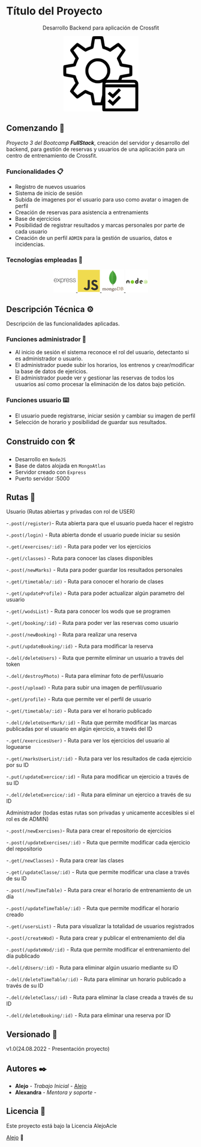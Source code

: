 # Título del Proyecto

<p align="center" fontweight="bold">Desarrollo Backend para aplicación de Crossfit</p>
<p align="center">
    <img src = "https://github.com/AlejoAcle/Proyecto_3/blob/master/images/kisspng-computer-icons-download-5b28c0a0115797.803029611529397408071.png" widht="200px" height="200px">
</p>

## Comenzando 🚀

_Proyecto 3 del Bootcamp **FullStack**_, creación del servidor y desarrollo del backend, para gestión de reservas y usuarios de una aplicación para un centro de entrenamiento de Crossfit.


### Funcionalidades 📋

- Registro de nuevos usuarios
- Sistema de inicio de sesión
- Subida de imagenes por el usuario para uso como avatar o imagen de perfil
- Creación de reservas para asistencia a entrenamients
- Base de ejercicios
- Posibilidad de registrar resultados y marcas personales por parte de cada usuario
- Creación de un perfil `ADMIN` para la gestión de usuarios, datos e incidencias.


### Tecnologías empleadas 🔧


<p align="center"> <a href="https://expressjs.com" target="_blank" rel="noreferrer"> <img src="https://raw.githubusercontent.com/devicons/devicon/master/icons/express/express-original-wordmark.svg" alt="express" width="60" height="60"/> </a> <a href="https://developer.mozilla.org/en-US/docs/Web/JavaScript" target="_blank" rel="noreferrer"> <img src="https://raw.githubusercontent.com/devicons/devicon/master/icons/javascript/javascript-original.svg" alt="javascript" width="60" height="60"/> </a> <a href="https://www.mongodb.com/" target="_blank" rel="noreferrer"> <img src="https://raw.githubusercontent.com/devicons/devicon/master/icons/mongodb/mongodb-original-wordmark.svg" alt="mongodb" width="60" height="60"/> </a> <a href="https://nodejs.org" target="_blank" rel="noreferrer"> <img src="https://raw.githubusercontent.com/devicons/devicon/master/icons/nodejs/nodejs-original-wordmark.svg" alt="nodejs" width="60" height="60"/> </a> </p>




## Descripción Técnica ⚙️

Descripción de las funcionalidades aplicadas.

### Funciones administrador 🔩

- Al inicio de sesión el sistema reconoce el rol del usuario, detectanto si es administrador o usuario.
- El administrador puede subir los horarios, los entrenos y crear/modificar la base de datos de ejericios.
- El administrador puede ver y gestionar las reservas de todos los usuarios así como procesar la eliminación de los datos bajo petición.


### Funciones usuario ⌨️

- El usuario puede registrarse, iniciar sesión y cambiar su imagen de perfil
- Selección de horario y posibilidad de guardar sus resultados.


## Construido con 🛠️

* Desarrollo en `NodeJS`
* Base de datos alojada en `MongoAtlas`
* Servidor creado con `Express`
* Puerto servidor :5000

## Rutas 🚅

Usuario (Rutas abiertas y privadas con rol de USER)

-`.post(/register)`- Ruta abierta para que el usuario pueda hacer el registro

-`.post(/login)` - Ruta abierta donde el usuario puede iniciar su sesión

-`.get(/exercises/:id)` - Ruta para poder ver los ejercicios

-`.get(/classes)` - Ruta para conocer las clases disponibles

-`.post(/newMarks)` - Ruta para poder guardar los resultados personales

-`.get(/timetable/:id)` - Ruta para conocer el horario de clases

-`.get(/updateProfile)` - Ruta para poder actualizar algún parametro del usuario

-`.get(/wodsList)` - Ruta para conocer los wods que se programen

-`.get(/booking/:id)` - Ruta para poder ver las reservas como usuario

-`.post(/newBooking)` - Ruta para realizar una reserva

-`.put(/updateBooking/:id)` - Ruta para modificar la reserva

-`.del(/deleteUsers)` - Ruta que permite eliminar un usuario a través del token

-`.del(/destroyPhoto)` - Ruta para eliminar foto de perfil/usuario

-`.post(/upload)` - Ruta para subir una imagen de perfil/usuario

-`.get(/profile)` - Ruta que permite ver el perfil de usuario

-`.get(/timetable/:id)` - Ruta para ver el horario publicado

-`.del(/deleteUserMark/:id)` - Ruta que permite modificar las marcas publicadas por el usuario en algún ejercicio, a través del ID

-`.get(/exercicesUser)` - Ruta para ver los ejercicios del usuario al loguearse

-`.get(/marksUserList/:id)` - Ruta para ver los resultados de cada ejercicio por su ID

-`.put(/updateExercice/:id)` - Ruta para modificar un ejercicio a través de su ID

-`.del(/deleteExercice/:id)` - Ruta para eliminar un ejercico a través de su ID


Administrador (todas estas rutas son privadas y unicamente accesibles si el rol es de ADMIN)

-`.post(/newExercises)`- Ruta para crear el repositorio de ejercicios

-`.post(/updateExercises/:id)` - Ruta que permite modificar cada ejercicio del repositorio

-`.get(/newClasses)` - Ruta para crear las clases

-`.get(/updateClasse/:id)` - Ruta que permite modificar una clase a través de su ID

-`.post(/newTimeTable)` - Ruta para crear el horario de entrenamiento de un día

-`.post(/updateTimeTable/:id)` - Ruta que permite modificar el horario creado

-`.get(/usersList)` - Ruta para visualizar la totalidad de usuarios registrados

-`.post(/createWod)` - Ruta para crear y publicar el entrenamiento del día

-`.post(/updateWod/:id)` - Ruta que permite modificar el entrenamiento del día publicado

-`.del(/dUsers/:id)` - Ruta para eliminar algún usuario mediante su ID

-`.del(/deleteTimeTable/:id)` - Ruta para eliminar un horario publicado a través de su ID

-`.del(/deleteClass/:id)` - Ruta para eliminar la clase creada a través de su ID

-`.del(/deleteBooking/:id)` - Ruta para eliminar una reserva por ID



## Versionado 📌

v1.0(24.08.2022 - Presentación proyecto)

## Autores ✒️

* **Alejo** - *Trabajo Inicial* - [Alejo](https://github.com/AlejoAcle)
* **Alexandra** - *Mentora y soporte* - 

## Licencia 📄

Este proyecto está bajo la Licencia AlejoAcle 






[Alejo](https://github.com/AlejoAcle) 🦖​